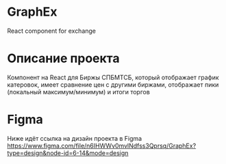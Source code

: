 # GraphEx
React component for  exchange
# Описание проекта
Компонент на React для Биржы СПБМТСБ, который отображает график катеровок, имеет сравнение цен с другими биржами, отображает пики (локальный максимум/минимум) и итоги торгов
# Figma
Ниже идёт ссылка на дизайн проекта в Figma
https://www.figma.com/file/n6IHWWv0mvlNdfss3Qprsq/GraphEx?type=design&node-id=6-14&mode=design
